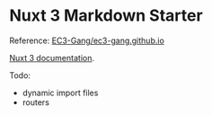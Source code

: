 # Nuxt 3 Markdown Starter

Reference: [EC3-Gang/ec3-gang.github.io](https://github.com/EC3-Gang/ec3-gang.github.io)

[Nuxt 3 documentation](https://v3.nuxtjs.org).

Todo: 
  - dynamic import files
  - routers
